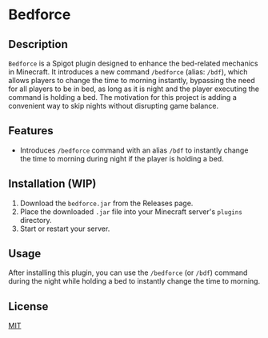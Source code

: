 # Bedforce

## Description

`Bedforce` is a Spigot plugin designed to enhance the bed-related mechanics in Minecraft.
It introduces a new command `/bedforce` (alias: `/bdf`), which allows players to change the time to morning instantly,
bypassing the need for all players to be in bed, as long as it is night and the player executing the command is holding
a bed. The motivation for this project is adding a convenient way to skip nights without disrupting game balance.

## Features

- Introduces `/bedforce` command with an alias `/bdf` to instantly change the time to morning during night if the player
is holding a bed.

## Installation (WIP)

1. Download the `bedforce.jar` from the Releases page.
2. Place the downloaded `.jar` file into your Minecraft server's `plugins` directory.
3. Start or restart your server.

## Usage

After installing this plugin, you can use the `/bedforce` (or `/bdf`) command during the night while holding a bed to
instantly change the time to morning.

## License

[MIT](./LICENSE)